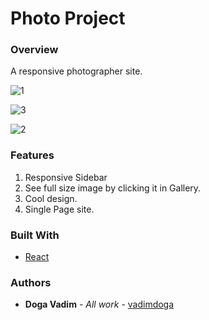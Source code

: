 # Photo Project

### Overview
A responsive photographer site.

![1](https://user-images.githubusercontent.com/43139007/68468511-d856d600-0220-11ea-976a-5e1319024f8a.png)

![3](https://user-images.githubusercontent.com/43139007/68468849-88c4da00-0221-11ea-8dff-6008b3f743b6.png)

![2](https://user-images.githubusercontent.com/43139007/68468512-d8ef6c80-0220-11ea-9834-e74ab1d64060.png)


### Features
1. Responsive Sidebar
2. See full size image by clicking it in Gallery. 
3. Cool design.
4. Single Page site.

### Built With

* [React](https://reactjs.org/)

### Authors

* **Doga Vadim** - *All work* - [vadimdoga](https://github.com/vadimdoga)
